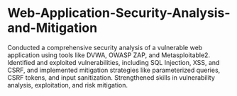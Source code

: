 # Web-Application-Security-Analysis-and-Mitigation

Conducted a comprehensive security analysis of a vulnerable web application using tools like DVWA, OWASP ZAP, and Metasploitable2. Identified and exploited vulnerabilities, including SQL Injection, XSS, and CSRF, and implemented mitigation strategies like parameterized queries, CSRF tokens, and input sanitization. Strengthened skills in vulnerability analysis, exploitation, and risk mitigation.
